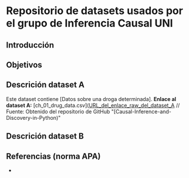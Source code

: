 # Repositorio de datasets usados por el grupo de Inferencia Causal UNI

## Introducción

## Objetivos

## Descrición dataset A
Este dataset contiene [Datos sobre una droga determinada].
**Enlace al dataset A:** [ch_01_drug_data.csv]([URL_del_enlace_raw_del_dataset_A](https://raw.githubusercontent.com/PacktPublishing/Causal-Inference-and-Discovery-in-Python/refs/heads/main/data/ch_01_drug_data.csv
)
// Fuente: Obtenido del repositorio de GitHub "[Causal-Inference-and-Discovery-in-Python)"

## Descrición dataset B

## Referencias (norma APA)

- 
